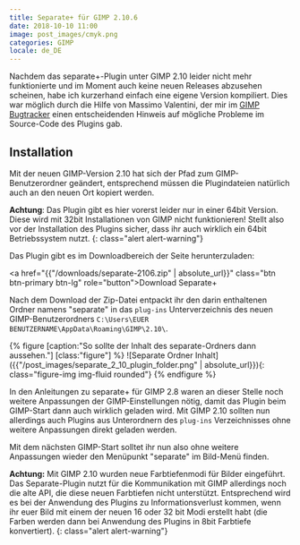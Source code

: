 ```yaml
---
title: Separate+ für GIMP 2.10.6
date: 2018-10-10 11:00
image: post_images/cmyk.png
categories: GIMP
locale: de_DE
---
```


Nachdem das separate+-Plugin unter GIMP 2.10 leider nicht mehr funktionierte und im Moment auch keine neuen Releases abzusehen scheinen, habe ich kurzerhand einfach  eine eigene Version kompiliert. Dies war möglich durch die Hilfe von Massimo Valentini, der mir im [GIMP Bugtracker](https://gitlab.gnome.org/GNOME/gimp/issues/2305) einen entscheidenden Hinweis auf mögliche Probleme im Source-Code des Plugins gab. 

<!--more-->

## Installation

Mit der neuen GIMP-Version 2.10 hat sich der Pfad zum GIMP-Benutzerordner geändert, entsprechend müssen die Plugindateien natürlich auch an den neuen Ort kopiert werden.

**Achtung**: Das Plugin gibt es hier vorerst leider nur in einer 64bit Version. Diese wird mit 32bit Installationen von GIMP nicht funktionieren! Stellt also vor der Installation des Plugins sicher, dass ihr auch wirklich ein 64bit Betriebssystem nutzt.
{: class="alert alert-warning"}

Das Plugin gibt es im Downloadbereich der Seite herunterzuladen: 

<a href="{{"/downloads/separate-2106.zip" | absolute_url}}" class="btn btn-primary btn-lg" role="button">Download Separate+</a>


Nach dem Download der Zip-Datei entpackt ihr den darin enthaltenen Ordner namens "separate" in das `plug-ins` Unterverzeichnis des neuen GIMP-Benutzerordners `C:\Users\EUER BENUTZERNAME\AppData\Roaming\GIMP\2.10\`. 

{% figure [caption:"So sollte der Inhalt des separate-Ordners dann aussehen."] [class:"figure"] %}
![Separate Ordner Inhalt]({{"/post_images/separate_2_10_plugin_folder.png" | absolute_url}}){: class="figure-img img-fluid rounded"}
{% endfigure %}

In den Anleitungen zu separate+ für GIMP 2.8 waren an dieser Stelle noch weitere Anpassungen der GIMP-Einstellungen nötig, damit das Plugin beim GIMP-Start dann auch wirklich geladen wird. Mit GIMP 2.10 sollten nun allerdings auch Plugins aus Unterordnern des `plug-ins` Verzeichnisses ohne weitere Anpassungen direkt geladen werden. 

Mit dem nächsten GIMP-Start solltet ihr nun also ohne weitere Anpassungen wieder den Menüpunkt "separate" im Bild-Menü finden.

**Achtung:** Mit GIMP 2.10 wurden neue Farbtiefenmodi für Bilder eingeführt. Das Separate-Plugin nutzt für die Kommunikation mit GIMP allerdings noch die alte API, die diese neuen Farbtiefen nicht unterstützt. Entsprechend wird es bei der Anwendung des Plugins zu Informationsverlust kommen, wenn ihr euer Bild mit einem der neuen 16 oder 32 bit Modi erstellt habt (die Farben werden dann bei Anwendung des Plugins in 8bit Farbtiefe konvertiert).
{: class="alert alert-warning"}